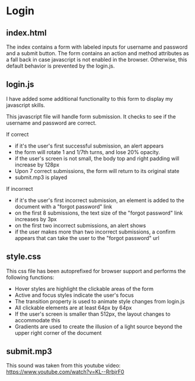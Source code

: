 Login
=====

## index.html

The index contains a form with labeled inputs for username and password and a submit button.
The form contains an action and method attributes as a fall back in case javascript is not enabled in the browser.
Otherwise, this default behavior is prevented by the login.js.

## login.js

I have added some additional functionality to this form to display my javascript skills.

This javascript file will handle form submission.
It checks to see if the username and password are correct.

If correct
- if it's the user's first successful submission, an alert appears
- the form will rotate 1 and 1/7th turns, and lose 20% opacity.
- if the user's screen is not small, the body top and right padding will increase by 128px
- Upon 7 correct submissions, the form will return to its original state
- submit.mp3 is played

If incorrect
- if it's the user's first incorrect submission, an element is added to the document with a "forgot password" link
- on the first 8 submissions, the text size of the "forgot password" link increases by 3px
- on the first two incorrect submissions, an alert shows
- if the user makes more than two incorrect submissions, a confirm appears that can take the user to the "forgot password" url

## style.css

This css file has been autoprefixed for browser support and performs the following functions:
- Hover styles are highlight the clickable areas of the form
- Active and focus styles indicate the user's focus
- The transition property is used to animate style changes from login.js
- All clickable elements are at least 64px by 64px
- If the user's screen is smaller than 512px, the layout changes to accommodate this
- Gradients are used to create the illusion of a light source beyond the upper right corner of the document

## submit.mp3

This sound was taken from this youtube video: https://www.youtube.com/watch?v=KL--RrbjrF0